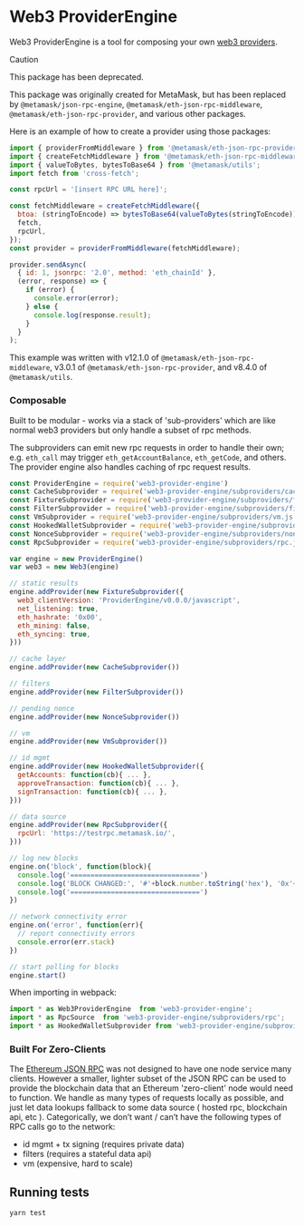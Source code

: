 # Web3 ProviderEngine

Web3 ProviderEngine is a tool for composing your own [web3 providers](https://github.com/ethereum/wiki/wiki/JavaScript-API#web3).

> [!CAUTION]
> This package has been deprecated.
>
> This package was originally created for MetaMask, but has been replaced by `@metamask/json-rpc-engine`, `@metamask/eth-json-rpc-middleware`, `@metamask/eth-json-rpc-provider`, and various other packages.
>
> Here is an example of how to create a provider using those packages:
>
> ```javascript
> import { providerFromMiddleware } from '@metamask/eth-json-rpc-provider';
> import { createFetchMiddleware } from '@metamask/eth-json-rpc-middleware';
> import { valueToBytes, bytesToBase64 } from '@metamask/utils';
> import fetch from 'cross-fetch';
>
> const rpcUrl = '[insert RPC URL here]';
>
> const fetchMiddleware = createFetchMiddleware({
>   btoa: (stringToEncode) => bytesToBase64(valueToBytes(stringToEncode)),
>   fetch,
>   rpcUrl,
> });
> const provider = providerFromMiddleware(fetchMiddleware);
>
> provider.sendAsync(
>   { id: 1, jsonrpc: '2.0', method: 'eth_chainId' },
>   (error, response) => {
>     if (error) {
>       console.error(error);
>     } else {
>       console.log(response.result);
>     }
>   }
> );
> ```
>
> This example was written with v12.1.0 of `@metamask/eth-json-rpc-middleware`, v3.0.1 of `@metamask/eth-json-rpc-provider`, and v8.4.0 of `@metamask/utils`.
>


### Composable

Built to be modular - works via a stack of 'sub-providers' which are like normal web3 providers but only handle a subset of rpc methods.

The subproviders can emit new rpc requests in order to handle their own;  e.g. `eth_call` may trigger `eth_getAccountBalance`, `eth_getCode`, and others.
The provider engine also handles caching of rpc request results.

```js
const ProviderEngine = require('web3-provider-engine')
const CacheSubprovider = require('web3-provider-engine/subproviders/cache.js')
const FixtureSubprovider = require('web3-provider-engine/subproviders/fixture.js')
const FilterSubprovider = require('web3-provider-engine/subproviders/filters.js')
const VmSubprovider = require('web3-provider-engine/subproviders/vm.js')
const HookedWalletSubprovider = require('web3-provider-engine/subproviders/hooked-wallet.js')
const NonceSubprovider = require('web3-provider-engine/subproviders/nonce-tracker.js')
const RpcSubprovider = require('web3-provider-engine/subproviders/rpc.js')

var engine = new ProviderEngine()
var web3 = new Web3(engine)

// static results
engine.addProvider(new FixtureSubprovider({
  web3_clientVersion: 'ProviderEngine/v0.0.0/javascript',
  net_listening: true,
  eth_hashrate: '0x00',
  eth_mining: false,
  eth_syncing: true,
}))

// cache layer
engine.addProvider(new CacheSubprovider())

// filters
engine.addProvider(new FilterSubprovider())

// pending nonce
engine.addProvider(new NonceSubprovider())

// vm
engine.addProvider(new VmSubprovider())

// id mgmt
engine.addProvider(new HookedWalletSubprovider({
  getAccounts: function(cb){ ... },
  approveTransaction: function(cb){ ... },
  signTransaction: function(cb){ ... },
}))

// data source
engine.addProvider(new RpcSubprovider({
  rpcUrl: 'https://testrpc.metamask.io/',
}))

// log new blocks
engine.on('block', function(block){
  console.log('================================')
  console.log('BLOCK CHANGED:', '#'+block.number.toString('hex'), '0x'+block.hash.toString('hex'))
  console.log('================================')
})

// network connectivity error
engine.on('error', function(err){
  // report connectivity errors
  console.error(err.stack)
})

// start polling for blocks
engine.start()
```

When importing in webpack:
```js
import * as Web3ProviderEngine  from 'web3-provider-engine';
import * as RpcSource  from 'web3-provider-engine/subproviders/rpc';
import * as HookedWalletSubprovider from 'web3-provider-engine/subproviders/hooked-wallet';
```

### Built For Zero-Clients

The [Ethereum JSON RPC](https://github.com/ethereum/wiki/wiki/JSON-RPC) was not designed to have one node service many clients.
However a smaller, lighter subset of the JSON RPC can be used to provide the blockchain data that an Ethereum 'zero-client' node would need to function.
We handle as many types of requests locally as possible, and just let data lookups fallback to some data source ( hosted rpc, blockchain api, etc ).
Categorically, we don’t want / can’t have the following types of RPC calls go to the network:
* id mgmt + tx signing (requires private data)
* filters (requires a stateful data api)
* vm (expensive, hard to scale)

## Running tests

```bash
yarn test
```
